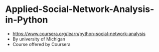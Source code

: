 # Applied-Social-Network-Analysis-in-Python
- https://www.coursera.org/learn/python-social-network-analysis
- By university of Michigan
- Course offered by Coursera

